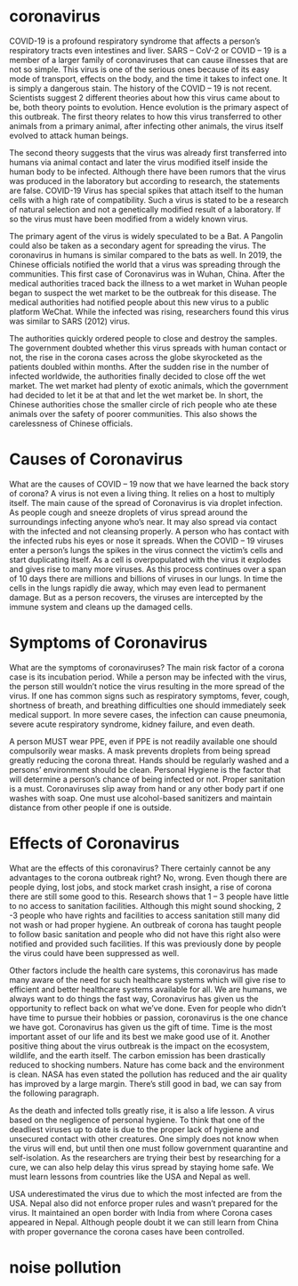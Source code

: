 # coronavirus
COVID-19 is a profound respiratory syndrome that affects a person’s respiratory tracts even intestines and liver. SARS – CoV-2 or COVID – 19 is a member of a larger family of coronaviruses that can cause illnesses that are not so simple. This virus is one of the serious ones because of its easy mode of transport, effects on the body, and the time it takes to infect one. It is simply a dangerous stain. The history of the COVID – 19 is not recent. Scientists suggest 2 different theories about how this virus came about to be, both theory points to evolution. Hence evolution is the primary aspect of this outbreak. The first theory relates to how this virus transferred to other animals from a primary animal, after infecting other animals, the virus itself evolved to attack human beings.

The second theory suggests that the virus was already first transferred into humans via animal contact and later the virus modified itself inside the human body to be infected. Although there have been rumors that the virus was produced in the laboratory but according to research, the statements are false. COVID-19 Virus has special spikes that attach itself to the human cells with a high rate of compatibility. Such a virus is stated to be a research of natural selection and not a genetically modified result of a laboratory. If so the virus must have been modified from a widely known virus.

The primary agent of the virus is widely speculated to be a Bat. A Pangolin could also be taken as a secondary agent for spreading the virus. The coronavirus in humans is similar compared to the bats as well. In 2019, the Chinese officials notified the world that a virus was spreading through the communities. This first case of Coronavirus was in Wuhan, China. After the medical authorities traced back the illness to a wet market in Wuhan people began to suspect the wet market to be the outbreak for this disease. The medical authorities had notified people about this new virus to a public platform WeChat. While the infected was rising, researchers found this virus was similar to SARS (2012) virus.


 
The authorities quickly ordered people to close and destroy the samples. The government doubted whether this virus spreads with human contact or not, the rise in the corona cases across the globe skyrocketed as the patients doubled within months. After the sudden rise in the number of infected worldwide, the authorities finally decided to close off the wet market. The wet market had plenty of exotic animals, which the government had decided to let it be at that and let the wet market be. In short, the Chinese authorities chose the smaller circle of rich people who ate these animals over the safety of poorer communities. This also shows the carelessness of Chinese officials.

 # Causes of Coronavirus

What are the causes of COVID – 19 now that we have learned the back story of corona? A virus is not even a living thing. It relies on a host to multiply itself. The main cause of the spread of Coronavirus is via droplet infection. As people cough and sneeze droplets of virus spread around the surroundings infecting anyone who’s near. It may also spread via contact with the infected and not cleansing properly. A person who has contact with the infected rubs his eyes or nose it spreads.  When the COVID – 19 viruses enter a person’s lungs the spikes in the virus connect the victim’s cells and start duplicating itself. As a cell is overpopulated with the virus it explodes and gives rise to many more viruses. As this process continues over a span of 10 days there are millions and billions of viruses in our lungs. In time the cells in the lungs rapidly die away, which may even lead to permanent damage. But as a person recovers, the viruses are intercepted by the immune system and cleans up the damaged cells.

 # Symptoms of Coronavirus

What are the symptoms of coronaviruses? The main risk factor of a corona case is its incubation period. While a person may be infected with the virus, the person still wouldn’t notice the virus resulting in the more spread of the virus. If one has common signs such as respiratory symptoms, fever, cough, shortness of breath, and breathing difficulties one should immediately seek medical support. In more severe cases, the infection can cause pneumonia, severe acute respiratory syndrome, kidney failure, and even death.

A person MUST wear PPE, even if PPE is not readily available one should compulsorily wear masks. A mask prevents droplets from being spread greatly reducing the corona threat. Hands should be regularly washed and a persons’ environment should be clean. Personal Hygiene is the factor that will determine a person’s chance of being infected or not. Proper sanitation is a must. Coronaviruses slip away from hand or any other body part if one washes with soap. One must use alcohol-based sanitizers and maintain distance from other people if one is outside.


 
 # Effects of Coronavirus

What are the effects of this coronavirus? There certainly cannot be any advantages to the corona outbreak right? No, wrong. Even though there are people dying, lost jobs, and stock market crash insight, a rise of corona there are still some good to this. Research shows that 1 – 3 people have little to no access to sanitation facilities. Although this might sound shocking, 2 -3 people who have rights and facilities to access sanitation still many did not wash or had proper hygiene. An outbreak of corona has taught people to follow basic sanitation and people who did not have this right also were notified and provided such facilities. If this was previously done by people the virus could have been suppressed as well.

Other factors include the health care systems, this coronavirus has made many aware of the need for such healthcare systems which will give rise to efficient and better healthcare systems available for all. We are humans, we always want to do things the fast way, Coronavirus has given us the opportunity to reflect back on what we’ve done. Even for people who didn’t have time to pursue their hobbies or passion, coronavirus is the one chance we have got. Coronavirus has given us the gift of time. Time is the most important asset of our life and its best we make good use of it. Another positive thing about the virus outbreak is the impact on the ecosystem, wildlife, and the earth itself. The carbon emission has been drastically reduced to shocking numbers. Nature has come back and the environment is clean. NASA has even stated the pollution has reduced and the air quality has improved by a large margin. There’s still good in bad, we can say from the following paragraph.

As the death and infected tolls greatly rise, it is also a life lesson. A virus based on the negligence of personal hygiene. To think that one of the deadliest viruses up to date is due to the proper lack of hygiene and unsecured contact with other creatures. One simply does not know when the virus will end, but until then one must follow government quarantine and self-isolation. As the researchers are trying their best by researching for a cure, we can also help delay this virus spread by staying home safe. We must learn lessons from countries like the USA and Nepal as well.

USA underestimated the virus due to which the most infected are from the USA. Nepal also did not enforce proper rules and wasn’t prepared for the virus. It maintained an open border with India from where Corona cases appeared in Nepal. Although people doubt it we can still learn from China with proper governance the corona cases have been controlled.
# noise pollution

<html>
<style>
input[type=text], select {
  width: 100%;
  padding: 12px 20px;
  margin: 8px 0;
  display: inline-block;
  border: 1px solid #ccc;
  border-radius: 4px;
  box-sizing: border-box;
}

input[type=submit] {
  width: 100%;
  background-color: #4CAF50;
  color: white;
  padding: 14px 20px;
  margin: 8px 0;
  border: none;
  border-radius: 4px;
  cursor: pointer;
}

input[type=submit]:hover {
  background-color: #45a049;
}
<style>
<html>
